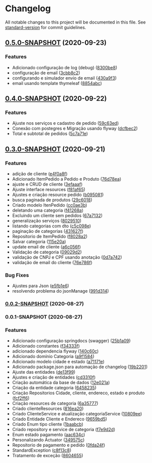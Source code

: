 # Changelog

All notable changes to this project will be documented in this file. See [standard-version](https://github.com/conventional-changelog/standard-version) for commit guidelines.

## [0.5.0-SNAPSHOT](https://github.com/denissoliveira/logistic-api/compare/v0.4.0-SNAPSHOT...v0.5.0-SNAPSHOT) (2020-09-23)


### Features

* Adicionado configuração de log (debug) ([8300be8](https://github.com/denissoliveira/logistic-api/commit/8300be8c436da598e1b88ffe749c64a5563500bb))
* configuração de email ([3cbb8c2](https://github.com/denissoliveira/logistic-api/commit/3cbb8c2001df53226c98a4c9002581fdf1e0f672))
* configurando e simulador envio de email ([430a9f3](https://github.com/denissoliveira/logistic-api/commit/430a9f37b41d254cce04afd731d0eaccd5bd8653))
* email usando template thymeleaf ([8854abc](https://github.com/denissoliveira/logistic-api/commit/8854abc72e7fcec5b6efa9cb6726fe88d0bd0ead))

## [0.4.0-SNAPSHOT](https://github.com/denissoliveira/logistic-api/compare/v0.3.0-SNAPSHOT...v0.4.0-SNAPSHOT) (2020-09-22)


### Features

* Ajuste nos serviços e cadastro de pedido ([59c63ed](https://github.com/denissoliveira/logistic-api/commit/59c63ed5c3735e937f15fb10bcf683acdb71582c))
* Conexão com postegres e Migração usando flyway ([dcfbec2](https://github.com/denissoliveira/logistic-api/commit/dcfbec23a3a7ec1824996a87d42e936af47bd506))
* Total e subtotal de pedidos ([5c7a71e](https://github.com/denissoliveira/logistic-api/commit/5c7a71ea9f3589b56aefd27298f65bb4884d4978))

## [0.3.0-SNAPSHOT](https://github.com/denissoliveira/logistic-api/compare/v0.0.2-SNAPSHOT...v0.3.0-SNAPSHOT) (2020-09-21)


### Features

* adição de cliente ([e4f0a8f](https://github.com/denissoliveira/logistic-api/commit/e4f0a8f5b1aa036aac77715d3b6dd7eac0ff8276))
* Adicionado ItemPedido a Pedido e Produto ([76d78ea](https://github.com/denissoliveira/logistic-api/commit/76d78ea7bce575d98a5c49c835d3d94de31c48ae))
* ajuste e CRUD de cliente ([3efaaaf](https://github.com/denissoliveira/logistic-api/commit/3efaaafad7bb05377fb98fc8de6a7f166b3dd76f))
* Ajuste interface resources ([f81af65](https://github.com/denissoliveira/logistic-api/commit/f81af65a3a54f220ffe52bdd0e04140fc396fba0))
* Ajustes e criação resource pedido ([b095081](https://github.com/denissoliveira/logistic-api/commit/b0950810862dd41d237c59353a060c67bbd59086))
* busca paginada de produtos ([29c6018](https://github.com/denissoliveira/logistic-api/commit/29c60182cf1092bbeeaddc163003d9c714426180))
* Criado modelo ItenPedido ([cc0ae3b](https://github.com/denissoliveira/logistic-api/commit/cc0ae3beeb5c8ce6454288b551d4111ef1d2038e))
* deletando uma categoria ([f41268a](https://github.com/denissoliveira/logistic-api/commit/f41268ad5592c09257a6c61a9e93b5247d2e12d5))
* Excluindo um cliente sem pedidos ([67a7132](https://github.com/denissoliveira/logistic-api/commit/67a7132d195504c7ea45a4af6ebac4b2543f19ce))
* generalização serviços ([8029510](https://github.com/denissoliveira/logistic-api/commit/8029510d059a459efa32b4c211bdd7e332cd1822))
* listando categorias com dto ([c5c098e](https://github.com/denissoliveira/logistic-api/commit/c5c098e89aa4ff1c34a04b37e7c67eabe26eafe9))
* paginação de categorias ([431627f](https://github.com/denissoliveira/logistic-api/commit/431627fe538d5a56dc11f7e0da8fc396417a8b13))
* Repositorio de ItemPedido ([f8028a2](https://github.com/denissoliveira/logistic-api/commit/f8028a24b0404820b0ab361c87c931b80a2d3023))
* Salvar categoria ([115e20a](https://github.com/denissoliveira/logistic-api/commit/115e20a1278012cdb0ef7b33673d394e0df57363))
* update email de cliente ([a6c056f](https://github.com/denissoliveira/logistic-api/commit/a6c056f2f1d9211699a7ee5d04776ebea32e9181))
* Validação de categoria ([09029d2](https://github.com/denissoliveira/logistic-api/commit/09029d2de6f08e0c0fa54d9546792785bf5caf7c))
* validação de CNPJ e CPF usando anotação ([0d7a742](https://github.com/denissoliveira/logistic-api/commit/0d7a7423568beee886bf6a1f1a75bc1d23330d7f))
* validação de email do cliente ([76e786f](https://github.com/denissoliveira/logistic-api/commit/76e786f56fd4f3b308ef51df79dedae1f2a4c989))


### Bug Fixes

* Ajustes para Json ([e5fb1e6](https://github.com/denissoliveira/logistic-api/commit/e5fb1e6f4146781333d44510557e479fc399ebc9))
* resolvendo problema do jsonManage ([991d314](https://github.com/denissoliveira/logistic-api/commit/991d3145323721bede75c269531ddcfbdfec562f))

### [0.0.2-SNAPSHOT](https://github.com/denissoliveira/logistic-api/compare/v0.0.1-SNAPSHOT...v0.0.2-SNAPSHOT) (2020-08-27)

### 0.0.1-SNAPSHOT (2020-08-27)


### Features

* Adicionado configuração springdocs (swagger) ([25b1a09](https://github.com/denissoliveira/logistic-api/commit/25b1a09d828cc13dfc1c4c45c24de2a4ea6bab9b))
* Adicionado constantes ([f34333f](https://github.com/denissoliveira/logistic-api/commit/f34333f17b65cb33228445ee7ad827265ea467a7))
* adicionado dependencia flyway ([140c60c](https://github.com/denissoliveira/logistic-api/commit/140c60c1f691e473b2342dd76bb247f549778cbb))
* Adicionado domínio Categoria ([a9f1584](https://github.com/denissoliveira/logistic-api/commit/a9f1584338e3e5b54ab5b2a9faf69469c6458d25))
* Adicionado modelo cidade e estado ([a71171e](https://github.com/denissoliveira/logistic-api/commit/a71171e539f3caa460339b1f4c78e1b8db9bd444))
* Adicionado package.json para automação de changelog ([19b2201](https://github.com/denissoliveira/logistic-api/commit/19b2201ef0c28e5b062df05849a821dbd9367ca1))
* Ajuste das entidades ([de13f99](https://github.com/denissoliveira/logistic-api/commit/de13f995c5cae0699583a48f12465cc1a04e6b00))
* Ajustes e criação de entidades ([cd3310f](https://github.com/denissoliveira/logistic-api/commit/cd3310f617c4d199c6b6355d32e939995c49c36c))
* Criação automática da base de dados ([12e021a](https://github.com/denissoliveira/logistic-api/commit/12e021a3c2fd8628ee35f16dee19e03c96d9bda1))
* Criação da entidade categoria ([6458235](https://github.com/denissoliveira/logistic-api/commit/645823589fdb5cc9990161867a96166669ba5f55))
* Criação Repositorios Cidade, cliente, endereco, estado e produto ([fcf2ff6](https://github.com/denissoliveira/logistic-api/commit/fcf2ff6de20f3f9492a386ef73bf7df28b84a0db))
* Criação resources de categoria ([6a35777](https://github.com/denissoliveira/logistic-api/commit/6a357776b8cae3c82984b1c423d7881293d9ba9b))
* Criado clienteResources ([816ea20](https://github.com/denissoliveira/logistic-api/commit/816ea20fde555dee927d7ec720af60027788546f))
* Criado ClienteService e atualização  categoriaService ([10809ee](https://github.com/denissoliveira/logistic-api/commit/10809eef680d0f69477b165e9d97fce449a11439))
* Criado Entidade Cliente e Endereco ([9659bd5](https://github.com/denissoliveira/logistic-api/commit/9659bd597c405600fa21589f44d11a345c4728c6))
* Criado Enum tipo cliente ([1baabcb](https://github.com/denissoliveira/logistic-api/commit/1baabcb46f30f06f5c2ea69e64ff96dd8d2b621f))
* Criado repository e service de categoria ([f7e9d2d](https://github.com/denissoliveira/logistic-api/commit/f7e9d2d0ec1317328767406ffee0035c080504f9))
* Enum estado pagamento ([aac634c](https://github.com/denissoliveira/logistic-api/commit/aac634c0b48ad211c5ff20e026b8fa8486b8dfef))
* Personalizando Actuator ([349575c](https://github.com/denissoliveira/logistic-api/commit/349575c37e376ed6ed4ad67330c99f25d2faeedd))
* Repositorio de pagamento e pedido ([0fda24f](https://github.com/denissoliveira/logistic-api/commit/0fda24f59210cbca682b89c3c32f50387f6794d4))
* StandardException ([c8f13c8](https://github.com/denissoliveira/logistic-api/commit/c8f13c8b1287048ecdf393e971c0b6caf800d0ec))
* Tratamento de exceção ([8604655](https://github.com/denissoliveira/logistic-api/commit/86046553e8d010e93c624eb5ec6c930e0ac0a4c1))

